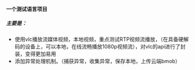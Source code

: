 #### 一个测试语言项目
##### 主要是：
- 使用vlc播放流媒体视频，本地视频，重点测试RTP视频流播放，（在具备硬解码的设备上，可以本地，在线流畅播放1080p视频流），对vlc的api进行了封装，变得更加易用
- 添加异常处理机制。（捕获异常，收集异常，保存本地，上传云端bmob）
 
